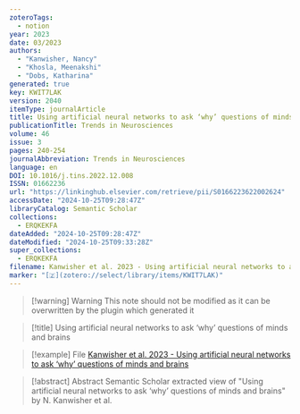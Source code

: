 ```yaml
---
zoteroTags:
  - notion
year: 2023
date: 03/2023
authors:
  - "Kanwisher, Nancy"
  - "Khosla, Meenakshi"
  - "Dobs, Katharina"
generated: true
key: KWIT7LAK
version: 2040
itemType: journalArticle
title: Using artificial neural networks to ask ‘why’ questions of minds and brains
publicationTitle: Trends in Neurosciences
volume: 46
issue: 3
pages: 240-254
journalAbbreviation: Trends in Neurosciences
language: en
DOI: 10.1016/j.tins.2022.12.008
ISSN: 01662236
url: "https://linkinghub.elsevier.com/retrieve/pii/S0166223622002624"
accessDate: "2024-10-25T09:28:47Z"
libraryCatalog: Semantic Scholar
collections:
  - ERQKEKFA
dateAdded: "2024-10-25T09:28:47Z"
dateModified: "2024-10-25T09:33:28Z"
super_collections:
  - ERQKEKFA
filename: Kanwisher et al. 2023 - Using artificial neural networks to ask ‘why’ questions of minds and brains
marker: "[🇿](zotero://select/library/items/KWIT7LAK)"
---
```


>[!warning] Warning
> This note should not be modified as it can be overwritten by the plugin which generated it

> [!title] Using artificial neural networks to ask ‘why’ questions of minds and brains

> [!example] File
> [Kanwisher et al. 2023 - Using artificial neural networks to ask ‘why’ questions of minds and brains](Kanwisher%20et%20al.%202023%20-%20Using%20artificial%20neural%20networks%20to%20ask%20‘why’%20questions%20of%20minds%20and%20brains.pdf)

> [!abstract] Abstract
> Semantic Scholar extracted view of "Using artificial neural networks to ask ‘why’ questions of minds and brains" by N. Kanwisher et al.

